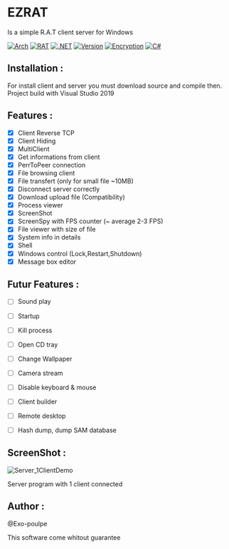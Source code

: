 # EZRAT

Is a simple R.A.T client server for Windows

[![Arch](https://img.shields.io/badge/-Arch%20:%20x86-red?&style=flat-square)](https://google.com)
[![RAT](https://img.shields.io/badge/-RAT-black?&style=flat-square)](https://google.com)
[![.NET](https://img.shields.io/badge/-.NET%204.0-purple?&style=flat-square)](https://google.com)
[![Version](https://img.shields.io/badge/-v0.1.2-blue?style=flat-square)](https://google.com)
[![Encryption](https://img.shields.io/badge/-AES-gray?&style=flat-square)](https://google.com)
[![C#](https://img.shields.io/badge/-C%23-green?&style=flat-square)](https://google.com)

## Installation :
For install client and server you must download source and compile then. Project build with Visual Studio 2019

## Features :
- [x] Client Reverse TCP
- [x] Client Hiding
- [x] MultiClient
- [x] Get informations from client
- [x] PerrToPeer connection 
- [x] File browsing client
- [x] File transfert (only for small file ~10MB)
- [x] Disconnect server correctly
- [x] Download upload file (Compatibility)
- [x] Process viewer
- [x] ScreenShot
- [x] ScreenSpy with FPS counter (~ average 2-3 FPS)
- [x] File viewer with size of file
- [x] System info in details
- [x] Shell
- [x] Windows control (Lock,Restart,Shutdown)
- [x] Message box editor 

## Futur Features : 
- [ ] Sound play
- [ ] Startup
- [ ] Kill process
- [ ] Open CD tray
- [ ] Change Wallpaper
- [ ] Camera stream
- [ ] Disable keyboard & mouse
- [ ] Client builder
- [ ] Remote desktop
- [ ] Hash dump, dump SAM database


## ScreenShot : 
![Server_1ClientDemo](https://user-images.githubusercontent.com/33369156/73479792-ebe58900-4398-11ea-89e0-2629d948794e.png)

Server program with 1 client connected


## Author :
@Exo-poulpe

This software come whitout guarantee